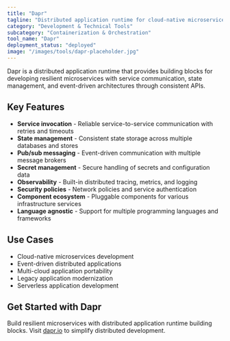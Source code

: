 ```yaml
---
title: "Dapr"
tagline: "Distributed application runtime for cloud-native microservices development"
category: "Development & Technical Tools"
subcategory: "Containerization & Orchestration"
tool_name: "Dapr"
deployment_status: "deployed"
image: "/images/tools/dapr-placeholder.jpg"
---
```

Dapr is a distributed application runtime that provides building blocks for developing resilient microservices with service communication, state management, and event-driven architectures through consistent APIs.

## Key Features

- **Service invocation** - Reliable service-to-service communication with retries and timeouts
- **State management** - Consistent state storage across multiple databases and stores
- **Pub/sub messaging** - Event-driven communication with multiple message brokers
- **Secret management** - Secure handling of secrets and configuration data
- **Observability** - Built-in distributed tracing, metrics, and logging
- **Security policies** - Network policies and service authentication
- **Component ecosystem** - Pluggable components for various infrastructure services
- **Language agnostic** - Support for multiple programming languages and frameworks

## Use Cases

- Cloud-native microservices development
- Event-driven distributed applications
- Multi-cloud application portability
- Legacy application modernization
- Serverless application development

## Get Started with Dapr

Build resilient microservices with distributed application runtime building blocks. Visit [dapr.io](https://dapr.io) to simplify distributed development.